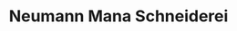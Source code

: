 ---
title: "Neumann Mana Schneiderei"
url: /halle-saale/neumann-mana-schneiderei/
shop: Schneiderei
---